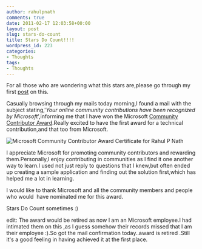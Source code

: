 ```yaml
---
author: rahulpnath
comments: true
date: 2011-02-17 12:03:58+00:00
layout: post
slug: stars-do-count
title: Stars Do Count!!!!
wordpress_id: 223
categories:
- Thoughts
tags:
- Thoughts
---
```


For all those who are wondering what this stars are,please go through my first [post](http://rahulpnath.com/blog/do-stars-count/) on this.

Casually browsing through my mails today morning,I found a mail with the subject stating,'_Your online community contributions have been recognized by Microsoft_',informing me that I have won the Microsoft [Community Contributor Award](http://www.microsoftcommunitycontributor.com/).Really excited to have the first award for a technical contribution,and that too from Microsoft.

![Microsoft Community Contributor Award Certificate for Rahul P Nath](/images/mcca_rahulpnath.png)

I appreciate Microsoft for promoting community contributors and rewarding them.Personally,I enjoy contributing in communities as I find it one another way to learn.I used not just reply to questions that I knew,but often ended up creating a sample application and finding out the solution first,which has helped me a lot in learning.

I would like to thank Microsoft and all the community members and people who would  have nominated me for this award.

Stars Do Count sometimes :)



edit: The award would be retired as now I am an Microsoft employee.I had intimated them on this ,as I guess somehow their records missed that I am their employee :).So got the mail confirmation today..award is retired .Still it's a good feeling in having achieved it at the first place.
